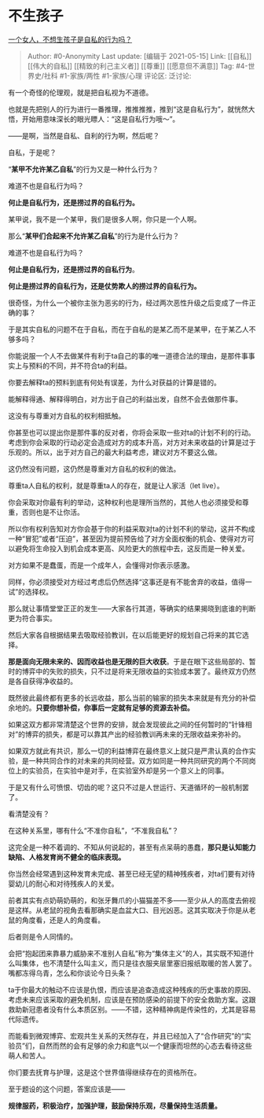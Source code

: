 # 不生孩子
[一个女人，不想生孩子是自私的行为吗？](https://www.zhihu.com/question/339469651/answer/1851589077)

> Author: #0-Anonymity
> Last update: [编辑于 2021-05-15]
> Link: [[自私]] [[伟大的自私]] [[精致的利己主义者]] [[尊重]] [[愿意但不满意]]
> Tag: #4-世界史/社科 #1-家族/两性 #1-家族/心理
> 评论区:
> 泛讨论:

有一个奇怪的伦理观，就是把自私视为不道德。

也就是先把别人的行为进行一番推理，推推推推，推到“这是自私行为”，就恍然大悟，开始用意味深长的眼光瞟人：“这是自私行为哦～”。

——是啊，当然是自私、自利的行为啊，然后呢？

自私，于是呢？

“**某甲不允许某乙自私**”的行为又是一种什么行为？

难道不也是自私行为吗？

**何止是自私行为，还是捞过界的自私行为。**

某甲说，我不是一个某甲，我们是很多人啊，你只是一个人啊。

那么“**某甲们合起来不允许某乙自私**”的行为是什么行为？

难道不也是自私行为吗？

**何止是自私行为，还是捞过界的自私行为**。

**何止是捞过界的自私行为，还是仗势欺人的捞过界的自私行为。**

很奇怪，为什么一个被你主张为恶劣的行为，经过两次恶性升级之后变成了一件正确的事？

于是其实自私的问题不在于自私，而在于自私的是某乙而不是某甲，在于某乙人不够多吗？

你能说服一个人不去做某件有利于ta自己的事的唯一道德合法的理由，是那件事事实上与预料的不同，并不符合ta的利益。

你要去解释ta的预料到底有何处有误差，为什么对获益的计算是错的。

能解释得通、解释得明白，对方出于自己的利益出发，自然不会去做那件事。

这没有与尊重对方自私的权利相抵触。

你甚至也可以提出你是那件事的反对者，你将会采取一些对ta的计划不利的行动。考虑到你会采取的行动必定会造成对方的成本升高，对方对未来收益的计算是过于乐观的。所以，出于对方自己的最大利益考虑，建议对方不要这么做。

这仍然没有问题，这仍然是尊重对方自私的权利的做法。

尊重ta人自私的权利，就是尊重ta人的存在，就是让人家活（let live）。

你会采取对你最有利的举动，这种权利也是理所当然的，其他人也必须接受和尊重，否则也是不让你活。

所以你有权利告知对方你会基于你的利益采取对ta的计划不利的举动，这并不构成一种“冒犯”或者“压迫”，甚至因为提前预告给了对方全面权衡的机会、使得对方可以避免将生命投入到机会成本更高、风险更大的旅程中去，这反而是一种关爱。

对方如果不是蠢蛋，而是一个成年人，会懂得对你表示感激。

同样，你必须接受对方经过考虑后仍然选择“这事还是有不能舍弃的收益，值得一试”的选择权。

那么就让事情堂堂正正的发生——大家各行其道，等确实的结果揭晓到底谁的判断更为符合事实。

然后大家各自根据结果去吸取经验教训，在以后能更好的规划自己将来的其它选择。

**那是面向无限未来的、因而收益也是无限的巨大收获**。于是在眼下这些局部的、暂时的博弈中的失败的损失，只不过是将来无限收益的实验成本罢了。最终双方仍然是各自获得净收益的。

既然彼此最终都有更多的长远收益，那么当前的输家的损失本来就是有充分的补偿余地的。**只要你想补偿，你事后一定就有足够的资源去补偿。**

如果这双方都非常清楚这个世界的安排，就会发现彼此之间的任何暂时的“针锋相对”的博弈的损失，都是可以靠其产出的经验教训再未来的无限收益来弥补的。

如果双方就此有共识，那么一切的利益博弈在最终意义上就只是严肃认真的合作实验，是一种共同合作的对未来的共同经营。双方如同是一种共同研究的两个不同岗位上的实验员，在实验中是对手，在实验室外却是另一个意义上的同事。

于是又有什么可愤恨、切齿的呢？这只不过是人世运行、天道循环的一般机制罢了。

看清楚没有？

在这种关系里，哪有什么“不准你自私”，“不准我自私”？

这完全是一种不着调的、不知从何说起的，甚至有点呆萌的愚蠢，**那只是认知能力缺陷、人格发育尚不健全的临床表现。**

你当然会经常遇到这种发育未完成、甚至已经无望的精神残疾者，对ta们要有对待婴幼儿的耐心和对待残疾人的关爱。

前者其实有点奶萌奶萌的，和张牙舞爪的小猫猫差不多——至少从人的高度去俯视是这样。从老鼠的视角去看那确实是血盆大口、目光凶恶。这其实取决于你是从老鼠的角度看，还是人的角度看。

后者则是令人同情的。

会把“抱起团来靠暴力威胁来不准别人自私”称为“集体主义”的人，其实既不知道什么叫集体，也不清楚什么叫主义，而只是往衣服夹层里塞旧报纸取暖的苦人罢了。嘴都冻得乌青，怎么和你谈论今日头条？

ta于你最大的触动不应该是仇恨，而应该是追查造成这种残疾的历史事故的原因、考虑未来应该采取的避免机制，应该是在预防感染的前提下的安全救助方案。这跟救助新冠患者没有什么本质区别。——不错，这种精神病是传染性的，尤其是容易代际遗传。

而能看到微观博弈、宏观共生关系的天然存在，并且已经加入了“合作研究”的“实验员”们，自然而然的会有足够的余力和底气以一个健康而坦然的心态去看待这些萌人和苦人。

你们要去抚育与护理，这是这个世界值得继续存在的资格所在。

至于题设的这个问题，答案应该是——

**规律服药，积极治疗，加强护理，鼓励保持乐观，尽量保持生活质量。**
